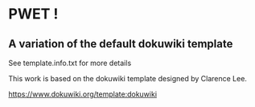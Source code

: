# PWET ! 

## A variation of the default dokuwiki template

See template.info.txt for more details

This work is based on the dokuwiki template designed by Clarence Lee.

https://www.dokuwiki.org/template:dokuwiki


